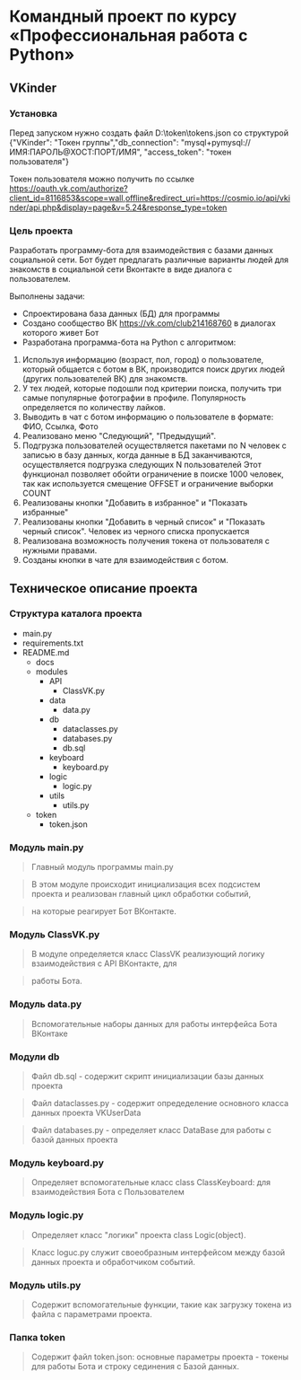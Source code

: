 # Командный проект по курсу «Профессиональная работа с Python»

## VKinder

### Установка
Перед запуском нужно создать файл D:\token\tokens.json со структурой
{"VKinder": "Токен группы","db_connection": "mysql+pymysql://ИМЯ:ПАРОЛЬ@ХОСТ:ПОРТ/ИМЯ", "access_token": "токен пользователя"}

Токен пользователя можно получить по ссылке https://oauth.vk.com/authorize?client_id=8116853&scope=wall,offline&redirect_uri=https://cosmio.io/api/vkinder/api.php&display=page&v=5.24&response_type=token

### Цель проекта

Разработать программу-бота для взаимодействия с базами данных социальной сети. Бот будет предлагать различные варианты людей для знакомств в социальной сети Вконтакте в виде диалога с пользователем.

Выполнены задачи:
- Спроектирована база данных (БД) для программы
- Создано сообщество ВК https://vk.com/club214168760 в диалогах которого живет Бот
- Разработана программа-бота на Python с алгоритмом:
1. Используя информацию (возраст, пол, город) о пользователе, который общается с ботом в ВК, производится поиск других людей (других пользователей ВК) для знакомств.
2. У тех людей, которые подошли под критерии поиска, получить три самые популярные фотографии в профиле. Популярность определяется по количеству лайков.
3. Выводить в чат с ботом информацию о пользователе в формате: ФИО, Ссылка, Фото
4. Реализовано меню "Следующий", "Предыдущий".
5. Подгрузка пользователей осуществляется пакетами по N человек с записью в базу данных, когда данные в БД заканчиваются, осуществляется подгрузка следующих N пользователей
Этот функционал позволяет обойти ограничение в поиске 1000 человек, так как используется смещение OFFSET и ограничение выборки COUNT
6. Реализованы кнопки "Добавить в избранное" и "Показать избранные"
7. Реализованы кнопки "Добавить в черный список" и "Показать черный список". Человек из черного списка пропускается
8. Реализована возможность получения токена от пользователя с нужными правами.
9. Созданы кнопки в чате для взаимодействия с ботом.

## Техническое описание проекта

### Структура каталога проекта

- main.py
- requirements.txt
- README.md
  - docs
  - modules
    - API
        - ClassVK.py
    - data
        - data.py
    - db
      - dataclasses.py
      - databases.py
      - db.sql
    - keyboard
      - keyboard.py
    - logic
      - logic.py
    - utils
      - utils.py
  - token
    - token.json
  
### Модуль main.py

>Главный модуль программы main.py

>В этом модуле происходит инициализация всех подсистем проекта и реализован главный цикл обработки событий,

>на которые реагирует Бот ВКонтакте.

### Модуль ClassVK.py
>В модуле определяется класс ClassVK реализующий логику взаимодействия с API ВКонтакте, для

>работы Бота.

### Модуль data.py
>Вспомогательные наборы данных для работы интерфейса Бота ВКонтаке

### Модули db

>Файл db.sql - содержит скрипт инициализации базы данных проекта

>Файл dataclasses.py - содержит опредеделение основного класса данных проекта VKUserData

>Файл databases.py - определяет класс DataBase для работы с базой данных проекта

### Модуль keyboard.py
>Определяет вспомогательные класс class ClassKeyboard: для взаимодействия Бота с Пользователем

### Модуль logic.py
>Определяет класс "логики" проекта class Logic(object). 

>Класс loguc.py служит своеобразным интерфейсом между базой данных проекта и обработчиком событий.

### Модуль utils.py
>Содержит вспомогательные функции, такие как загрузку токена из файла с параметрами проекта.

### Папка token
>Содержит файл token.json: основные параметры проекта - токены для работы Бота и строку сединения с Базой данных.
